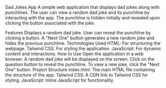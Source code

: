 Dad Jokes App
A simple web application that displays dad jokes along with punchlines. The user can view a random dad joke and its punchline by interacting with the app. The punchline is hidden initially and revealed upon clicking the button associated with the joke.

Features
Displays a random dad joke.
User can reveal the punchline by clicking a button.
A "Next One" button generates a new random joke and hides the previous punchline.
Technologies Used
HTML: For structuring the webpage.
Tailwind CSS: For styling the application.
JavaScript: For dynamic content and interactions.
How to Use
Open the application in a web browser.
A random dad joke will be displayed on the screen.
Click on the question button to reveal the punchline.
To view a new joke, click the "Next One" button.
Project Structure
index.html: The main HTML file containing the structure of the app.
Tailwind CSS: A CDN link to Tailwind CSS for styling.
JavaScript: Inline JavaScript for functionality.
